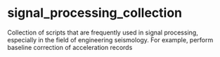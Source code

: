 # signal_processing_collection
Collection of scripts that are frequently used in signal processing, especially in the field of engineering seismology. For example, perform baseline correction of acceleration records
